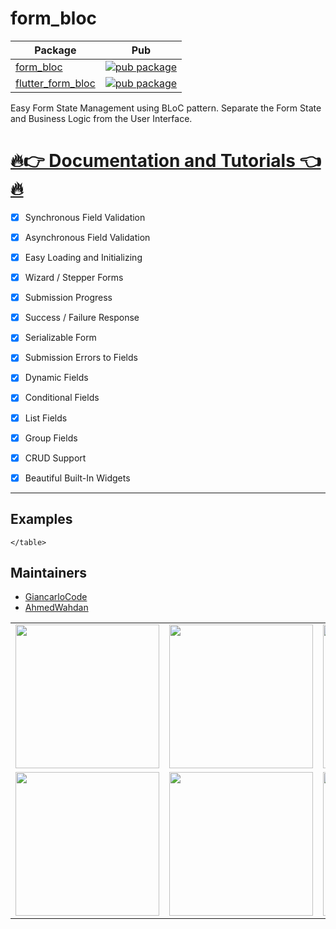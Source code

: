 # form_bloc

| Package                                                                            | Pub                                                                                                    |
| ---------------------------------------------------------------------------------- | ------------------------------------------------------------------------------------------------------ |
| [form_bloc](https://github.com/GiancarloCode/form_bloc/tree/master/packages/form_bloc)                 | [![pub package](https://img.shields.io/pub/v/form_bloc.svg)](https://pub.dev/packages/form_bloc)                 |
| [flutter_form_bloc](https://github.com/GiancarloCode/form_bloc/tree/master/packages/flutter_form_bloc)                 | [![pub package](https://img.shields.io/pub/v/flutter_form_bloc.svg)](https://pub.dev/packages/flutter_form_bloc)       


Easy Form State Management using BLoC pattern. Separate the Form State and Business Logic from the User Interface.

# [🔥👉 Documentation and Tutorials 👈🔥](https://giancarlocode.github.io/form_bloc/)


- [x] Synchronous Field Validation
- [x] Asynchronous Field Validation
- [x] Easy Loading and Initializing
- [x] Wizard / Stepper Forms
- [x] Submission Progress
- [x] Success / Failure Response
- [x] Serializable Form
- [x] Submission Errors to Fields
- [x] Dynamic Fields
- [x] Conditional Fields
- [x] List Fields
- [x] Group Fields
- [x] CRUD Support
- [x] Beautiful Built-In Widgets


---

## Examples

<div>
    <table>
        <tr>
            <td> 
                <a>
                    <img src="https://raw.githubusercontent.com/GiancarloCode/form_bloc/master/screenshots/form_bloc1.gif" width="230"/>
                </a>
            </td>    
            <td>   
                <a>
                    <img src="https://raw.githubusercontent.com/GiancarloCode/form_bloc/master/screenshots/form_bloc2.gif" width="230"/>                   
                </a>
            </td>
             <td>   
                <a>
                    <img src="https://raw.githubusercontent.com/GiancarloCode/form_bloc/master/screenshots/form_bloc3.gif" width="230"/>                   
                </a>
            </td>        
        </tr>
        <tr>
            <td> 
                <a>
                    <img src="https://raw.githubusercontent.com/GiancarloCode/form_bloc/master/screenshots/form_bloc4.gif" width="230"/>
                </a>
            </td>    
            <td>   
                <a>
                    <img src="https://raw.githubusercontent.com/GiancarloCode/form_bloc/master/screenshots/form_bloc5.gif" width="230"/>                   
                </a>
            </td>
            <td>   
                <a>
                    <img src="https://raw.githubusercontent.com/GiancarloCode/form_bloc/master/screenshots/form_bloc6.gif" width="230"/>                   
                </a>
            </td>            
  
    </table>
</div>


## Maintainers

- [GiancarloCode](https://github.com/GiancarloCode)
- [AhmedWahdan](https://github.com/WahdanZ)


